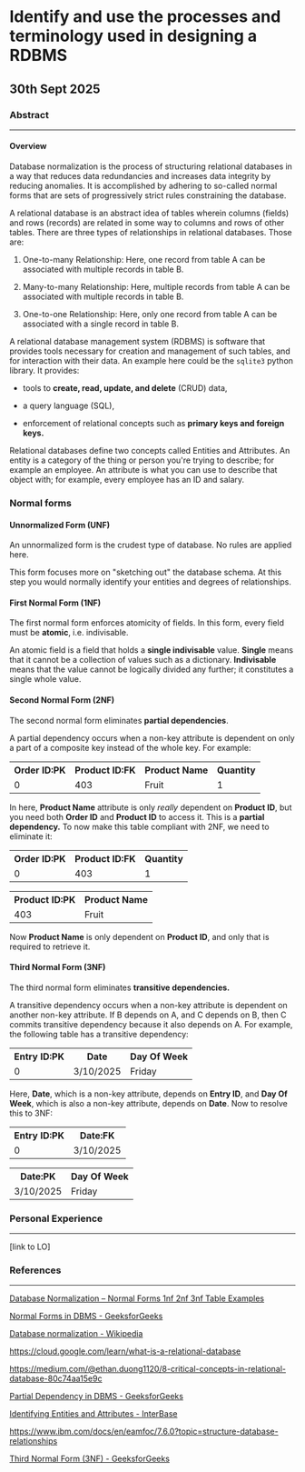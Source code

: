 # Identify and use the processes and terminology used in designing a RDBMS

## 30th Sept 2025

### Abstract

----------------------------------------------

#### Overview

Database normalization is the process of structuring relational databases in a way that reduces data redundancies and increases data integrity by reducing anomalies. It is accomplished by adhering to so-called normal forms that are sets of progressively strict rules constraining the database.

A relational database is an abstract idea of tables wherein columns (fields) and rows (records) are related in some way to columns and rows of other tables. There are three types of relationships in relational databases. Those are:

1. One-to-many Relationship: Here, one record from table A can be associated with multiple records in table B.

2. Many-to-many Relationship: Here, multiple records from table A can be associated with multiple records in table B.

3. One-to-one Relationship: Here, only one record from table A can be associated with a single record in table B.

A relational database management system (RDBMS) is software that provides tools necessary for creation and management of such tables, and for interaction with their data. An example here could be the `sqlite3` python library. It provides:

* tools to **create, read, update, and delete** (CRUD) data,

* a query language (SQL),

* enforcement of relational concepts such as **primary keys and foreign keys.**

Relational databases define two concepts called Entities and Attributes. An entity is a category of the thing or person you're trying to describe; for example an employee. An attribute is what you can use to describe that object with; for example, every employee has an ID and salary.

### Normal forms

#### Unnormalized Form (UNF)

An unnormalized form is the crudest type of database. No rules are applied here.

This form focuses more on "sketching out" the database schema. At this step you would normally identify your entities and degrees of relationships.

#### First Normal Form (1NF)

The first normal form enforces atomicity of fields. In this form, every field must be **atomic**, i.e. indivisable.

An atomic field is a field that holds a **single indivisable** value. **Single** means that it cannot be a collection of values such as a dictionary. **Indivisable** means that the value cannot be logically divided any further; it constitutes a single whole value.

#### Second Normal Form (2NF)

The second normal form eliminates **partial dependencies**. 

A partial dependency occurs when a non-key attribute is dependent on only a part of a composite key instead of the whole key. For example:

 <table>
  <tr>
     <th>Order ID:PK</th>
     <th>Product ID:FK</th>
     <th>Product Name</th>
     <th>Quantity</th>
  </tr>
  <tr>
     <td>0</td>
     <td>403</td>
     <td>Fruit</td>
     <td>1</td>
  </tr>
</table> 

In here, **Product Name** attribute is only *really* dependent on **Product ID**, but you need both **Order ID** and **Product ID** to access it. This is a **partial dependency.** To now make this table compliant with 2NF, we need to eliminate it:

<table>
<tr>
<th>Order ID:PK</th>
<th>Product ID:FK</th>
<th>Quantity</th>
</tr>
<tr>
<td>0</td>
<td>403</td>
<td>1</td>
</tr>
</table>

<table>
<tr>
    <th>Product ID:PK</th>
    <th>Product Name</th>
<tr>
    <td>403</td>
    <td>Fruit</td>
</table>

Now **Product Name** is only dependent on **Product ID**, and only that is required to retrieve it.

#### Third Normal Form (3NF)

The third normal form eliminates **transitive dependencies.**

A transitive dependency occurs when a non-key attribute is dependent on another non-key attribute. If B depends on A, and C depends on B, then C commits transitive dependency because it also depends on A. For example, the following table has a transitive dependency:

<table>
<tr>
<th>Entry ID:PK</th>
<th>Date</th>
<th>Day Of Week</th>
</tr>
<tr>
<td>0</td>
<td>3/10/2025</td>
<td>Friday</td>
</tr>
</table>

Here, **Date**, which is a non-key attribute, depends on **Entry ID**, and **Day Of Week**, which is also a non-key attribute, depends on **Date**. Now to resolve this to 3NF:

<table>
<tr>
<th>Entry ID:PK</th>
<th>Date:FK</th>
</tr>
<tr>
<td>0</td>
<td>3/10/2025</td>
</tr>
</table>

<table>
<tr>
<th>Date:PK</th>
<th>Day Of Week</th>
</tr>
<tr>
<td>3/10/2025</td>
<td>Friday</td>
</tr>
</table>





### Personal Experience

----------------------------------------------

[link to LO]

### References

----------------------------------------------

[Database Normalization – Normal Forms 1nf 2nf 3nf Table Examples](https://www.freecodecamp.org/news/database-normalization-1nf-2nf-3nf-table-examples/)

[Normal Forms in DBMS - GeeksforGeeks](https://www.geeksforgeeks.org/dbms/normal-forms-in-dbms/)

[Database normalization - Wikipedia](https://en.wikipedia.org/wiki/Database_normalization)

https://cloud.google.com/learn/what-is-a-relational-database

https://medium.com/@ethan.duong1120/8-critical-concepts-in-relational-database-80c74aa15e9c

[Partial Dependency in DBMS - GeeksforGeeks](https://www.geeksforgeeks.org/dbms/partial-dependency-in-dbms/)

[Identifying Entities and Attributes - InterBase](https://docwiki.embarcadero.com/InterBase/2020/en/Identifying_Entities_and_Attributes)

https://www.ibm.com/docs/en/eamfoc/7.6.0?topic=structure-database-relationships

[Third Normal Form (3NF) - GeeksforGeeks](https://www.geeksforgeeks.org/dbms/third-normal-form-3nf/)
